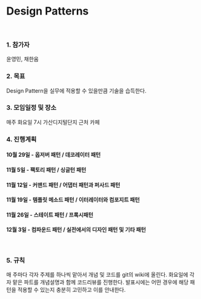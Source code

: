 # Design Patterns
<br/>

### 1. 참가자
윤영민, 채한움
<br/>

### 2. 목표
Design Pattern을 실무에 적용할 수 있을만큼 기술을 습득한다.
<br>

### 3. 모임일정 및 장소
매주 화요일 7시 가산디지털단지 근처 카페
<br>

### 4. 진행계획
#### 10월 29일 - 옵저버 패턴 / 데코레이터 패턴
#### 11월 5일 - 팩토리 패턴 / 싱글턴 패턴
#### 11월 12일 - 커맨드 패턴 / 어댑터 패턴과 퍼사드 패턴
#### 11월 19일 - 템플릿 메소드 패턴 / 이터레이터와 컴포지트 패턴
#### 11월 26일 - 스테이트 패턴 / 프록시패턴
#### 12월 3일 - 컴파운드 패턴 / 실전에서의 디자인 패턴 및 기타 패턴
<br>

### 5. 규칙
매 주마다 각자 주제를 하나씩 맡아서 개념 및 코드를 git의 wiki에 올린다.
화요일에 각자 맡은 파트를 개념설명과 함께 코드리뷰를 진행한다.
발표시에는 어떤 경우에 해당 패턴을 적용할 수 있는지 충분히 고민하고 이를 안내한다.

